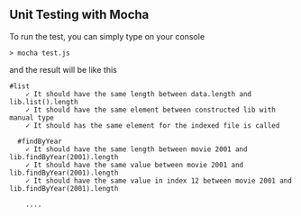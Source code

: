 ## Unit Testing with Mocha

To run the test, you can simply type on your console

```
> mocha test.js
```

and the result will be like this
```
#list
    ✓ It should have the same length between data.length and lib.list().length
    ✓ It should have the same element between constructed lib with manual type
    ✓ It should has the same element for the indexed file is called

  #findByYear
    ✓ It should have the same length between movie 2001 and lib.findByYear(2001).length
    ✓ It should have the same value between movie 2001 and lib.findByYear(2001).length
    ✓ It should have the same value in index 12 between movie 2001 and lib.findByYear(2001).length

    ....
```
